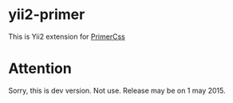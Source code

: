 # yii2-primer
 
This is Yii2 extension for [PrimerCss](https://github.com/primer/primer)


Attention
=========
Sorry, this is dev version. Not use. Release may be on 1 may 2015. 

